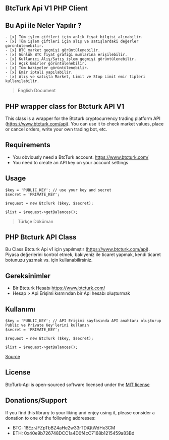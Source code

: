 ## BtcTurk Api V1 PHP Client

Bu Api ile Neler Yapılır ?
-------------

    - [x] Tüm işlem çiftleri için anlık fiyat bilgisi alınabilir.
    - [x] Tüm işlem çiftleri için alış ve satışlardaki değerler görüntülenebilir.
    - [x] BTC market geçmişi görüntülenebilir.
    - [x] Günlük BTC fiyat grafiği mumlarına erişilebilir.
    - [x] Kullanıcı Alış/Satış işlem geçmişi görüntülenebilir.
    - [x] Açık Emirler görüntülenebilir.
    - [x] Tüm bakiyeler görüntülenebilir.
    - [x] Emir iptali yapılabilir.
    - [x] Alış ve satışta Market, Limit ve Stop Limit emir tipleri kullanılabilir.


> English Document


PHP wrapper class for Btcturk API V1 
-------------

This class is a wrapper for the Btcturk cryptocurrency trading platform API (https://www.btcturk.com/api).
You can use it to check market values, place or cancel orders, write your own trading bot, etc.

Requirements
-------------
* You obviously need a BtcTurk account. https://www.btcturk.com/
* You need to create an API key on your account settings

Usage 
-------------

	$key = 'PUBLIC_KEY'; // use your key and secret
	$secret = 'PRIVATE_KEY';

	$request = new BtcTurk ($key, $secret);
	
	$list = $request->getBalances();




> Türkçe Döküman


PHP Btcturk API Class
-------------

Bu Class Btcturk Api v1 için yapılmıştır (https://www.btcturk.com/api).
Piyasa değerlerini kontrol etmek, bakiyeniz ile ticaret yapmak, kendi ticaret botunuzu yazmak vs. için kullanabilirsiniz.


Gereksinimler
-------------

* Bir Btcturk Hesabı https://www.btcturk.com/
* Hesap > Api Erişimi kısmından bir Api hesabı oluşturmak

Kullanımı
-------------

	$key = 'PUBLIC_KEY'; // API Erişimi sayfasında API anahtarı oluşturup Public ve Private Key'lerini kullanın
	$secret = 'PRIVATE_KEY';

	$request = new BtcTurk ($key, $secret);
	
	$list = $request->getBalances();


[Source](https://github.com/BTCTrader/broker-api-docs)

License
-----

BtcTurk-Api is open-sourced software licensed under the [MIT license](http://opensource.org/licenses/MIT)

Donations/Support
-----

If you find this library to your liking and enjoy using it, please consider a donation to one of the following addresses:
* BTC: 18EzrJFZpTbBZ4aHe2w33rTDiQtWdHx3CM
* ETH: 0x40e9b726748DCC1a4D0f4cC7168b1215459a83Bd
